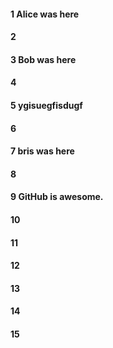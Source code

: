 #### 1 Alice was here
#### 2
#### 3 Bob was here
#### 4
#### 5 ygisuegfisdugf
#### 6
#### 7 bris was here
#### 8
#### 9 GitHub is awesome.
#### 10
#### 11
#### 12
#### 13
#### 14
#### 15